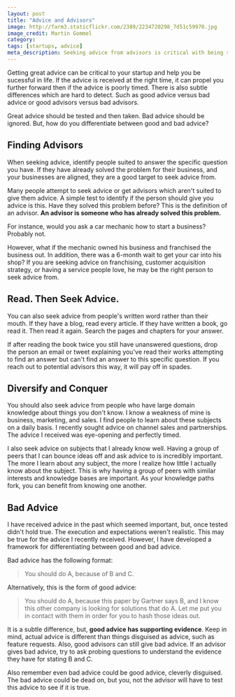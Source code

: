 ```yaml
---
layout: post
title: "Advice and Advisors"
image: http://farm3.staticflickr.com/2389/2234720298_7d51c59970.jpg
image_credit: Martin Gommel
category: 
tags: [startups, advice]
meta_description: Seeking advice from advisors is critical with being successful. But how do you identify good advice from bad?
---
```


Getting great advice can be critical to your startup and help you be sucessful in life. If the advice is received at the right time, it can propel you further forward then if the advice is poorly timed. There is also subtle differences which are hard to detect. Such as good advice versus bad advice or good advisors versus bad advisors.

Great advice should be tested and then taken. Bad advice should be ignored. But, how do you differentiate between good and bad advice?

## Finding Advisors

When seeking advice, identify people suited to answer the specific question you have. If they have already solved the problem for their business, and your businesses are aligned, they are a good target to seek advice from.

Many people attempt to seek advice or get advisors which aren't suited to give them advice. A simple test to identify if the person should give you advice is this. Have they solved this problem before? This is the definition of an advisor. __An advisor is someone who has already solved this problem.__

For instance, would you ask a car mechanic how to start a business? Probably not.

However, what if the mechanic owned his business and franchised the business out. In addition, there was a 6-month wait to get your car into his shop? If you are seeking advice on franchising, customer acquisition strategy, or having a service people love, he may be the right person to seek advice from.

## Read. Then Seek Advice.

You can also seek advice from people's written word rather than their mouth. If they have a blog, read every article. If they have written a book, go read it. Then read it again. Search the pages and chapters for your answer.

If after reading the book twice you still have unanswered questions, drop the person an email or tweet explaining you've read their works attempting to find an answer but can't find an answer to this specific question. If you reach out to potential advisors this way, it will pay off in spades.

## Diversify and Conquer

You should also seek advice from people who have large domain knowledge about things you don't know. I know a weakness of mine is business, marketing, and sales. I find people to learn about these subjects on a daily basis. I recently sought advice on channel sales and partnerships. The advice I received was eye-opening and perfectly timed.

I also seek advice on subjects that I already know well. Having a group of peers that I can bounce ideas off and ask advice to is incredibly important. The more I learn about any subject, the more I realize how little I actually know about the subject. This is why having a group of peers with similar interests and knowledge bases are important. As your knowledge paths fork, you can benefit from knowing one another.

## Bad Advice

I have received advice in the past which seemed important, but, once tested didn't hold true. The execution and expectations weren't realistic. This may be true for the advice I recently received. However, I have developed a framework for differentiating between good and bad advice.

Bad advice has the following format:
> You should do A, because of B and C.

Alternatively, this is the form of good advice:
> You should do A, because this paper by Gartner says B, and I know this other company is looking for solutions that do A. Let me put you in contact with them in order for you to hash those ideas out.

It is a subtle difference, but, __good advice has supporting evidence__. Keep in mind, actual advice is different than things disguised as advice, such as feature requests. Also, good advisors can still give bad advice. If an advisor gives bad advice, try to ask probing questions to understand the evidence they have for stating B and C. 

Also remember even bad advice could be good advice, cleverly disguised. The bad advice could be dead on, but you, not the advisor will have to test this advice to see if it is true.